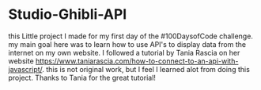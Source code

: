 # Studio-Ghibli-API

this Little project I made for my first day of the #100DaysofCode challenge. my main goal here was to learn how to use API's to display data from the internet on my own website.
I followed a tutorial by Tania Rascia on her website https://www.taniarascia.com/how-to-connect-to-an-api-with-javascript/. this is not original work, but I feel I learned alot from doing this project. Thanks to Tania for the great tutorial!
